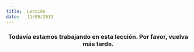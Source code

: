 ```yaml
---
title:  Lección
date:   11/05/2019
---
```


### <center>Todavía estamos trabajando en esta lección. Por favor, vuelva más tarde.</center>